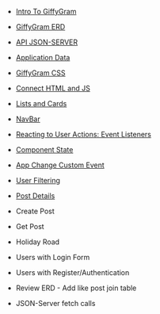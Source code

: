 
* [Intro To GiffyGram](chapters/47-GG-Intro.md)
* [GiffyGram ERD](chapters/47-GG-ERD.md)
* [API JSON-SERVER](chapters/47-GG-API)
* [Application Data](chapters/47-GG-Application-Data.md)
* [GiffyGram CSS](chapters/47-GG-Styles.md)
* [Connect HTML and JS](chapters/47-GG-Main.md)
* [Lists and Cards](chapters/47-GG-PostList-Post.md)
* [NavBar](chapters/47-GG-Navbar.md)
* [Reacting to User Actions: Event Listeners](chapters/47-GG-EventListeners.md)
* [Component State](chapters/47-GG-ComponentState.md)
* [App Change Custom Event](chapters/47-GG-AppChange-CustomEvent.md)
* [User Filtering](chapters/47-GG-UserFiltering.md)
* [Post Details](chapters/47-GG-PostDetails.md)


* Create Post
* Get Post

* Holiday Road

* Users with Login Form
* Users with Register/Authentication

* Review ERD - Add like post join table
* JSON-Server fetch calls

